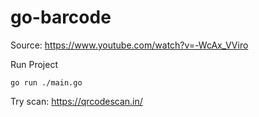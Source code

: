 # go-barcode

Source: https://www.youtube.com/watch?v=-WcAx_VViro

Run Project
```
go run ./main.go
```

Try scan: https://qrcodescan.in/